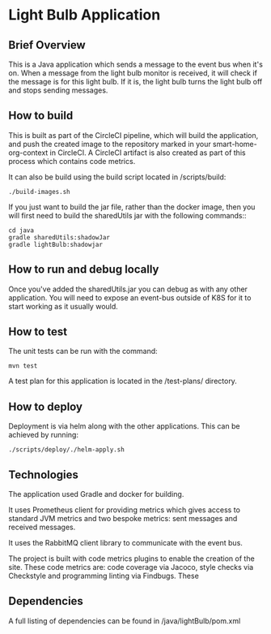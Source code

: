 # Light Bulb Application

## Brief Overview

This is a Java application which sends a message to the event bus when it's on. When a message from the light bulb monitor is 
received, it will check if the message is for this light bulb. If it is, the light bulb turns the light bulb off and stops
sending messages.

## How to build

This is built as part of the CircleCI pipeline, which will build the application, and push the created image to the repository marked in
your smart-home-org-context in CircleCI. A CircleCI artifact is also created as part of this process which contains code metrics.

It can also be build using the build script located in /scripts/build:
```
./build-images.sh
```
If you just want to build the jar file, rather than the docker image, then you will first need to build the sharedUtils jar with the following commands::
```
cd java
gradle sharedUtils:shadowJar
gradle lightBulb:shadowjar
```

## How to run and debug locally

Once you've added the sharedUtils.jar you can debug as with any other application. You will need to expose an event-bus outside of K8S for it to start working as it usually would.

## How to test

The unit tests can be run with the command:
```
mvn test
```
A test plan for this application is located in the /test-plans/ directory.

## How to deploy

Deployment is via helm along with the other applications. This can be achieved by running:
```
./scripts/deploy/./helm-apply.sh
```
## Technologies

The application used Gradle and docker for building. 

It uses Prometheus client for providing metrics which gives access to 
standard JVM metrics and two bespoke metrics: sent messages and received messages.

It uses the RabbitMQ client library to communicate with the event bus.

The project is built with code metrics plugins to enable the creation of the site. These code metrics are: code coverage via Jacoco,
style checks via Checkstyle and programming linting via Findbugs. These

## Dependencies

A full listing of dependencies can be found in /java/lightBulb/pom.xml
